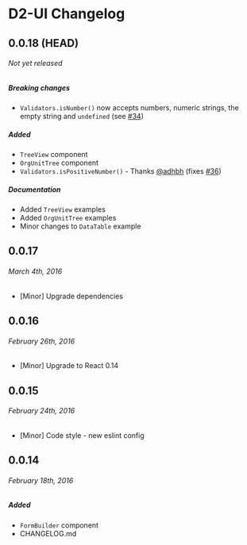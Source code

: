 
# D2-UI Changelog


## 0.0.18 (HEAD)
###### _Not yet released_
##### Breaking changes

- `Validators.isNumber()` now accepts numbers, numeric strings, the empty string and
  `undefined` (see [#34](../../issues/34))

##### Added

- `TreeView` component
- `OrgUnitTree` component
- `Validators.isPositiveNumber()` - Thanks [@adhbh](https://github.com/adhbh) (fixes [#36](../../issues/36))


##### Documentation

- Added `TreeView` examples
- Added `OrgUnitTree` examples
- Minor changes to `DataTable` example



## 0.0.17
###### _March 4th, 2016_

- [Minor] Upgrade dependencies



## 0.0.16
###### _February 26th, 2016_

- [Minor] Upgrade to React 0.14



## 0.0.15
###### _February 24th, 2016_

- [Minor] Code style - new eslint config



## 0.0.14
###### _February 18th, 2016_

##### Added

- `FormBuilder` component
- CHANGELOG.md
